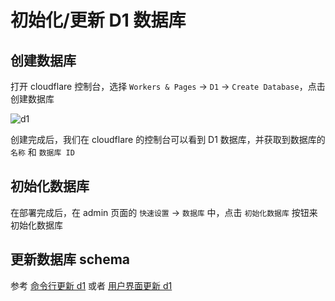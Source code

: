 # 初始化/更新 D1 数据库

## 创建数据库

打开 cloudflare 控制台，选择 `Workers & Pages` -> `D1` -> `Create Database`，点击创建数据库

![d1](/ui_install/d1.png)

创建完成后，我们在 cloudflare 的控制台可以看到 D1 数据库，并获取到数据库的 `名称` 和 `数据库 ID`

## 初始化数据库

在部署完成后，在 admin 页面的 `快速设置` -> `数据库` 中，点击 `初始化数据库` 按钮来初始化数据库

## 更新数据库 schema

参考 [命令行更新 d1](/zh/guide/cli/d1) 或者 [用户界面更新 d1](/zh/guide/ui/d1)
